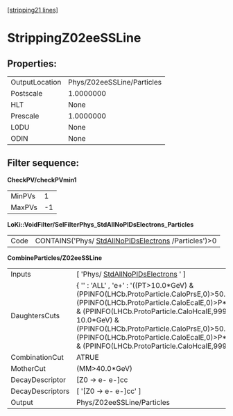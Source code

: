 [[stripping21 lines]](./stripping21-ew)

# StrippingZ02eeSSLine

## Properties:

|                |                            |
|----------------|----------------------------|
| OutputLocation | Phys/Z02eeSSLine/Particles |
| Postscale      | 1.0000000                  |
| HLT            | None                       |
| Prescale       | 1.0000000                  |
| L0DU           | None                       |
| ODIN           | None                       |

## Filter sequence:

**CheckPV/checkPVmin1**

|        |     |
|--------|-----|
| MinPVs | 1   |
| MaxPVs | -1  |

**LoKi::VoidFilter/SelFilterPhys_StdAllNoPIDsElectrons_Particles**

|      |                                                                                              |
|------|----------------------------------------------------------------------------------------------|
| Code | CONTAINS('Phys/ [StdAllNoPIDsElectrons](./stripping21-stdallnopidselectrons) /Particles')\>0 |

**CombineParticles/Z02eeSSLine**

|                  |                                                                                                                                                                                                                                                                                                                                                      |
|------------------|------------------------------------------------------------------------------------------------------------------------------------------------------------------------------------------------------------------------------------------------------------------------------------------------------------------------------------------------------|
| Inputs           | [ 'Phys/ [StdAllNoPIDsElectrons](./stripping21-stdallnopidselectrons) ' ]                                                                                                                                                                                                                                                                          |
| DaughtersCuts    | { '' : 'ALL' , 'e+' : '((PT\>10.0\*GeV) & (PPINFO(LHCb.ProtoParticle.CaloPrsE,0)\>50.0) & (PPINFO(LHCb.ProtoParticle.CaloEcalE,0)\>P\*0.1) & (PPINFO(LHCb.ProtoParticle.CaloHcalE,99999) 10.0\*GeV) & (PPINFO(LHCb.ProtoParticle.CaloPrsE,0)\>50.0) & (PPINFO(LHCb.ProtoParticle.CaloEcalE,0)\>P\*0.1) & (PPINFO(LHCb.ProtoParticle.CaloHcalE,99999) |
| CombinationCut   | ATRUE                                                                                                                                                                                                                                                                                                                                                |
| MotherCut        | (MM\>40.0\*GeV)                                                                                                                                                                                                                                                                                                                                      |
| DecayDescriptor  | [Z0 -\> e- e-]cc                                                                                                                                                                                                                                                                                                                                   |
| DecayDescriptors | [ '[Z0 -\> e- e-]cc' ]                                                                                                                                                                                                                                                                                                                           |
| Output           | Phys/Z02eeSSLine/Particles                                                                                                                                                                                                                                                                                                                           |
